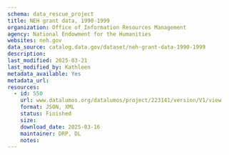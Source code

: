```yaml
---
schema: data_rescue_project 
title: NEH grant data, 1990-1999
organization: Office of Information Resources Management
agency: National Endowment for the Humanities
websites: neh.gov
data_source: catalog.data.gov/dataset/neh-grant-data-1990-1999
description: 
last_modified: 2025-03-21
last_modified_by: Kathleen
metadata_available: Yes
metadata_url: 
resources:
  - id: 550
    url: www.datalumos.org/datalumos/project/223141/version/V1/view
    format: JSON, XML
    status: Finished
    size: 
    download_date: 2025-03-16
    maintainer: DRP, DL
    notes: 
---
```

